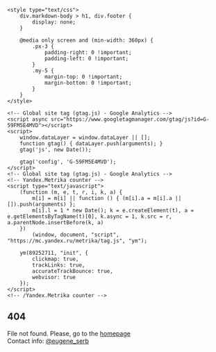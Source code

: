 <html lang="en-us" dir="ltr" xmlns="http://www.w3.org/1999/xhtml">
<head>
    <meta charset="UTF-8" />
    <meta http-equiv="X-UA-Compatible" content="IE=edge" />
    <meta name="viewport" content="width=device-width, initial-scale=1" />
    <meta name="color-scheme" content="light dark" />
    <link rel="shortcut icon" type="image/x-icon" href="https://eugene-serb.github.io/wavelovers/img/favicon.ico" />
    <link rel="stylesheet" type="text/css" href="https://eugene-serb.github.io/wavelovers/css/styles.css" />

    <style type="text/css">
        div.markdown-body > h1, div.footer {
            display: none;
        }

        @media only screen and (min-width: 360px) {
            .px-3 {
                padding-right: 0 !important;
                padding-left: 0 !important;
            }
            .my-5 {
                margin-top: 0 !important;
                margin-bottom: 0 !important;
            }
        }
    </style>

    <!-- Global site tag (gtag.js) - Google Analytics -->
    <script async src="https://www.googletagmanager.com/gtag/js?id=G-59FM5E4MVD"></script>
    <script>
        window.dataLayer = window.dataLayer || [];
        function gtag() { dataLayer.push(arguments); }
        gtag('js', new Date());

        gtag('config', 'G-59FM5E4MVD');
    </script>
    <!-- Global site tag (gtag.js) - Google Analytics -->
    <!-- Yandex.Metrika counter -->
    <script type="text/javascript">
        (function (m, e, t, r, i, k, a) {
            m[i] = m[i] || function () { (m[i].a = m[i].a || []).push(arguments) };
            m[i].l = 1 * new Date(); k = e.createElement(t), a = e.getElementsByTagName(t)[0], k.async = 1, k.src = r, a.parentNode.insertBefore(k, a)
        })
            (window, document, "script", "https://mc.yandex.ru/metrika/tag.js", "ym");

        ym(89252711, "init", {
            clickmap: true,
            trackLinks: true,
            accurateTrackBounce: true,
            webvisor: true
        });
    </script>
    <!-- /Yandex.Metrika counter -->
</head>
<body>
    <section class="banner-container">
        <div class="banner">
            <h1>404</h1>
            <span>File not found. Please, go to the </span><a href="https://wavelovers.ru/" target="_self">homepage</a><br />
            <span>Contact info: </span><a href="https://twitter.com/eugene_serb/" target="_blank">@eugene_serb</a>
        </div>
    </section>
    <script src="https://eugene-serb.github.io/js/scripts.js"></script>
    <noscript><div><img src="https://mc.yandex.ru/watch/89252711" style="position:absolute; left:-9999px;" alt="" /></div></noscript>
</body>
</html>

